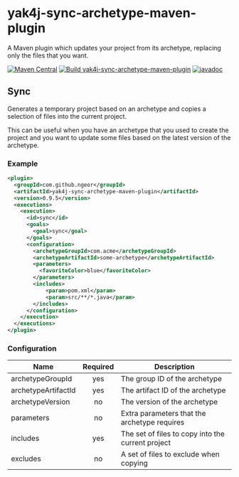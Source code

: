 # yak4j-sync-archetype-maven-plugin

A Maven plugin which updates your project from its archetype, replacing only the
files that you want.

[![Maven Central](https://img.shields.io/maven-central/v/com.github.ngeor/yak4j-sync-archetype-maven-plugin.svg?label=Maven%20Central)](https://central.sonatype.com/artifact/com.github.ngeor/yak4j-sync-archetype-maven-plugin/overview)
[![Build yak4j-sync-archetype-maven-plugin](https://github.com/ngeor/kamino/actions/workflows/build-plugins-yak4j-sync-archetype-maven-plugin.yml/badge.svg)](https://github.com/ngeor/kamino/actions/workflows/build-plugins-yak4j-sync-archetype-maven-plugin.yml)
[![javadoc](https://javadoc.io/badge2/com.github.ngeor/yak4j-sync-archetype-maven-plugin/javadoc.svg)](https://javadoc.io/doc/com.github.ngeor/yak4j-sync-archetype-maven-plugin)

## Sync

Generates a temporary project based on an archetype and copies a selection of
files into the current project.

This can be useful when you have an archetype that you used to create the
project and you want to update some files based on the latest version of the
archetype.

### Example

```xml
<plugin>
  <groupId>com.github.ngeor</groupId>
  <artifactId>yak4j-sync-archetype-maven-plugin</artifactId>
  <version>0.9.5</version>
  <executions>
    <execution>
      <id>sync</id>
      <goals>
        <goal>sync</goal>
      </goals>
      <configuration>
        <archetypeGroupId>com.acme</archetypeGroupId>
        <archetypeArtifactId>some-archetype</archetypeArtifactId>
        <parameters>
          <favoriteColor>blue</favoriteColor>
        </parameters>
        <includes>
            <param>pom.xml</param>
            <param>src/**/*.java</param>
        </includes>
      </configuration>
    </execution>
  </executions>
</plugin>
```

### Configuration

| Name                | Required | Description                                       |
| ------------------- | :------: | ------------------------------------------------- |
| archetypeGroupId    |   yes    | The group ID of the archetype                     |
| archetypeArtifactId |   yes    | The artifact ID of the archetype                  |
| archetypeVersion    |    no    | The version of the archetype                      |
| parameters          |    no    | Extra parameters that the archetype requires      |
| includes            |   yes    | The set of files to copy into the current project |
| excludes            |    no    | A set of files to exclude when copying            |
